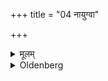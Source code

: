 +++
title = "04 नायुग्वा"

+++

<details><summary>मूलम्</summary>

नायुग्वा ४
</details>

<details><summary>Oldenberg</summary>

4. Nor (should he wish for sport) with a girl who is the only child of her mother,
</details>
